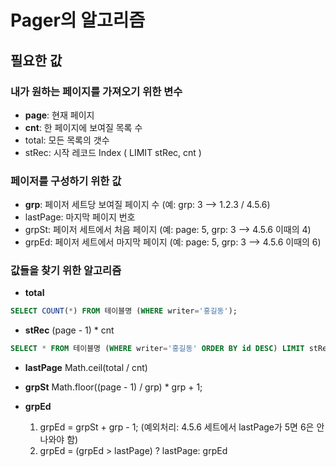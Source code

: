 # Pager의 알고리즘

## 필요한 값
### 내가 원하는 페이지를 가져오기 위한 변수
- **page**: 현재 페이지
- **cnt**: 한 페이지에 보여질 목록 수
- total: 모든 목록의 갯수
- stRec: 시작 레코드 Index ( LIMIT stRec, cnt )

### 페이저를 구성하기 위한 값
- **grp**: 페이저 세트당 보여질 페이지 수 (예: grp: 3 --> 1.2.3 / 4.5.6)
- lastPage: 마지막 페이지 번호
- grpSt: 페이저 세트에서 처음 페이지 (예: page: 5, grp: 3 --> 4.5.6 이때의 4)
- grpEd: 페이저 세트에서 마지막 페이지 (예: page: 5, grp: 3 --> 4.5.6 이때의 6)

### 값들을 찾기 위한 알고리즘
- **total**
```sql
SELECT COUNT(*) FROM 테이블명 (WHERE writer='홍길동');
```
- **stRec**  (page - 1) * cnt
```sql
SELECT * FROM 테이블명 (WHERE writer='홍길동' ORDER BY id DESC) LIMIT stRec, cnt;
```
- **lastPage** Math.ceil(total / cnt)

- **grpSt** Math.floor((page - 1) / grp) * grp + 1;

- **grpEd** 
	1. grpEd = grpSt + grp - 1; (예외처리: 4.5.6 세트에서 lastPage가 5면 6은 안나와야 함)
	2. grpEd = (grpEd > lastPage) ? lastPage: grpEd